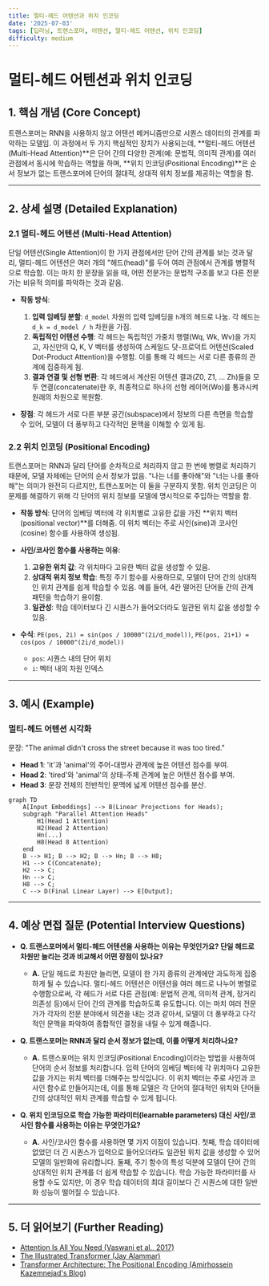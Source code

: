 ```yaml
---
title: 멀티-헤드 어텐션과 위치 인코딩
date: '2025-07-03'
tags: [딥러닝, 트랜스포머, 어텐션, 멀티-헤드 어텐션, 위치 인코딩]
difficulty: medium
---
```


# 멀티-헤드 어텐션과 위치 인코딩

## 1. 핵심 개념 (Core Concept)

트랜스포머는 RNN을 사용하지 않고 어텐션 메커니즘만으로 시퀀스 데이터의 관계를 파악하는 모델임. 이 과정에서 두 가지 핵심적인 장치가 사용되는데, \*\*멀티-헤드 어텐션(Multi-Head Attention)\*\*은 단어 간의 다양한 관계(예: 문법적, 의미적 관계)를 여러 관점에서 동시에 학습하는 역할을 하며, \*\*위치 인코딩(Positional Encoding)\*\*은 순서 정보가 없는 트랜스포머에 단어의 절대적, 상대적 위치 정보를 제공하는 역할을 함.

______________________________________________________________________

## 2. 상세 설명 (Detailed Explanation)

### 2.1 멀티-헤드 어텐션 (Multi-Head Attention)

단일 어텐션(Single Attention)이 한 가지 관점에서만 단어 간의 관계를 보는 것과 달리, 멀티-헤드 어텐션은 여러 개의 "헤드(head)"를 두어 여러 관점에서 관계를 병렬적으로 학습함. 이는 마치 한 문장을 읽을 때, 어떤 전문가는 문법적 구조를 보고 다른 전문가는 비유적 의미를 파악하는 것과 같음.

- **작동 방식**:

  1. **입력 임베딩 분할**: `d_model` 차원의 입력 임베딩을 `h`개의 헤드로 나눔. 각 헤드는 `d_k = d_model / h` 차원을 가짐.
  1. **독립적인 어텐션 수행**: 각 헤드는 독립적인 가중치 행렬(Wq, Wk, Wv)을 가지고, 자신만의 Q, K, V 벡터를 생성하여 스케일드 닷-프로덕트 어텐션(Scaled Dot-Product Attention)을 수행함. 이를 통해 각 헤드는 서로 다른 종류의 관계에 집중하게 됨.
  1. **결과 연결 및 선형 변환**: 각 헤드에서 계산된 어텐션 결과(Z0, Z1, ... Zh)들을 모두 연결(concatenate)한 후, 최종적으로 하나의 선형 레이어(Wo)를 통과시켜 원래의 차원으로 복원함.

- **장점**: 각 헤드가 서로 다른 부분 공간(subspace)에서 정보의 다른 측면을 학습할 수 있어, 모델이 더 풍부하고 다각적인 문맥을 이해할 수 있게 됨.

### 2.2 위치 인코딩 (Positional Encoding)

트랜스포머는 RNN과 달리 단어를 순차적으로 처리하지 않고 한 번에 병렬로 처리하기 때문에, 모델 자체에는 단어의 순서 정보가 없음. "나는 너를 좋아해"와 "너는 나를 좋아해"는 의미가 완전히 다르지만, 트랜스포머는 이 둘을 구분하지 못함. 위치 인코딩은 이 문제를 해결하기 위해 각 단어의 위치 정보를 모델에 명시적으로 주입하는 역할을 함.

- **작동 방식**: 단어의 임베딩 벡터에 각 위치별로 고유한 값을 가진 \*\*위치 벡터(positional vector)\*\*를 더해줌. 이 위치 벡터는 주로 사인(sine)과 코사인(cosine) 함수를 사용하여 생성됨.

- **사인/코사인 함수를 사용하는 이유**:

  1. **고유한 위치 값**: 각 위치마다 고유한 벡터 값을 생성할 수 있음.
  1. **상대적 위치 정보 학습**: 특정 주기 함수를 사용하므로, 모델이 단어 간의 상대적인 위치 관계를 쉽게 학습할 수 있음. 예를 들어, 4칸 떨어진 단어들 간의 관계 패턴을 학습하기 용이함.
  1. **일관성**: 학습 데이터보다 긴 시퀀스가 들어오더라도 일관된 위치 값을 생성할 수 있음.

- **수식**: `PE(pos, 2i) = sin(pos / 10000^(2i/d_model))`, `PE(pos, 2i+1) = cos(pos / 10000^(2i/d_model))`

  - `pos`: 시퀀스 내의 단어 위치
  - `i`: 벡터 내의 차원 인덱스

______________________________________________________________________

## 3. 예시 (Example)

### 멀티-헤드 어텐션 시각화

문장: "The animal didn't cross the street because it was too tired."

- **Head 1**: 'it'과 'animal'의 주어-대명사 관계에 높은 어텐션 점수를 부여.
- **Head 2**: 'tired'와 'animal'의 상태-주체 관계에 높은 어텐션 점수를 부여.
- **Head 3**: 문장 전체의 전반적인 문맥에 넓게 어텐션 점수를 분산.

```mermaid
graph TD
    A[Input Embeddings] --> B(Linear Projections for Heads);
    subgraph "Parallel Attention Heads"
        H1(Head 1 Attention)
        H2(Head 2 Attention)
        Hn(...)
        H8(Head 8 Attention)
    end
    B --> H1; B --> H2; B --> Hn; B --> H8;
    H1 --> C(Concatenate);
    H2 --> C;
    Hn --> C;
    H8 --> C;
    C --> D(Final Linear Layer) --> E[Output];
```

______________________________________________________________________

## 4. 예상 면접 질문 (Potential Interview Questions)

- **Q. 트랜스포머에서 멀티-헤드 어텐션을 사용하는 이유는 무엇인가요? 단일 헤드로 차원만 늘리는 것과 비교해서 어떤 장점이 있나요?**

  - **A.** 단일 헤드로 차원만 늘리면, 모델이 한 가지 종류의 관계에만 과도하게 집중하게 될 수 있습니다. 멀티-헤드 어텐션은 어텐션을 여러 헤드로 나누어 병렬로 수행함으로써, 각 헤드가 서로 다른 관점(예: 문법적 관계, 의미적 관계, 장거리 의존성 등)에서 단어 간의 관계를 학습하도록 유도합니다. 이는 마치 여러 전문가가 각자의 전문 분야에서 의견을 내는 것과 같아서, 모델이 더 풍부하고 다각적인 문맥을 파악하여 종합적인 결정을 내릴 수 있게 해줍니다.

- **Q. 트랜스포머는 RNN과 달리 순서 정보가 없는데, 이를 어떻게 처리하나요?**

  - **A.** 트랜스포머는 위치 인코딩(Positional Encoding)이라는 방법을 사용하여 단어의 순서 정보를 처리합니다. 입력 단어의 임베딩 벡터에 각 위치마다 고유한 값을 가지는 위치 벡터를 더해주는 방식입니다. 이 위치 벡터는 주로 사인과 코사인 함수로 만들어지는데, 이를 통해 모델은 각 단어의 절대적인 위치와 단어들 간의 상대적인 위치 관계를 학습할 수 있게 됩니다.

- **Q. 위치 인코딩으로 학습 가능한 파라미터(learnable parameters) 대신 사인/코사인 함수를 사용하는 이유는 무엇인가요?**

  - **A.** 사인/코사인 함수를 사용하면 몇 가지 이점이 있습니다. 첫째, 학습 데이터에 없었던 더 긴 시퀀스가 입력으로 들어오더라도 일관된 위치 값을 생성할 수 있어 모델의 일반화에 유리합니다. 둘째, 주기 함수의 특성 덕분에 모델이 단어 간의 상대적인 위치 관계를 더 쉽게 학습할 수 있습니다. 학습 가능한 파라미터를 사용할 수도 있지만, 이 경우 학습 데이터의 최대 길이보다 긴 시퀀스에 대한 일반화 성능이 떨어질 수 있습니다.

______________________________________________________________________

## 5. 더 읽어보기 (Further Reading)

- [Attention Is All You Need (Vaswani et al., 2017)](https://arxiv.org/abs/1706.03762)
- [The Illustrated Transformer (Jay Alammar)](http://jalammar.github.io/illustrated-transformer/)
- [Transformer Architecture: The Positional Encoding (Amirhossein Kazemnejad's Blog)](https://kazemnejad.com/blog/transformer_architecture_positional_encoding/)
